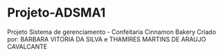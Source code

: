 # Projeto-ADSMA1
Projeto Sistema de gerenciamento - Confeitaria Cinnamon Bakery
Criado por: BARBARA VITORIA DA SILVA e THAMIRES MARTINS DE ARAUJO CAVALCANTE
